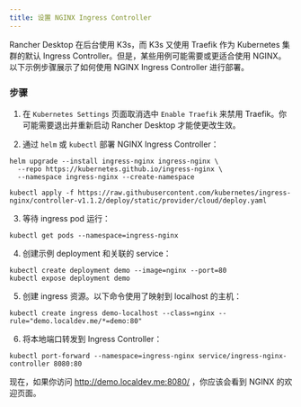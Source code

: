 ```yaml
---
title: 设置 NGINX Ingress Controller
---
```


Rancher Desktop 在后台使用 K3s，而 K3s 又使用 Traefik 作为 Kubernetes 集群的默认 Ingress Controller。但是，某些用例可能需要或更适合使用 NGINX。以下示例步骤展示了如何使用 NGINX Ingress Controller 进行部署。

### 步骤

1. 在 `Kubernetes Settings` 页面取消选中 `Enable Traefik` 来禁用 Traefik。你可能需要退出并重新启动 Rancher Desktop 才能使更改生效。

2. 通过 `helm` 或 `kubectl` 部署 NGINX Ingress Controller：

<Tabs groupId="deployment-approach">
  <TabItem value="helm" default>

```
helm upgrade --install ingress-nginx ingress-nginx \
  --repo https://kubernetes.github.io/ingress-nginx \
  --namespace ingress-nginx --create-namespace
```

</TabItem>
  <TabItem value="kubectl">

```
kubectl apply -f https://raw.githubusercontent.com/kubernetes/ingress-nginx/controller-v1.1.2/deploy/static/provider/cloud/deploy.yaml
```

</TabItem>
</Tabs>

3. 等待 ingress pod 运行：

```
kubectl get pods --namespace=ingress-nginx
```

4. 创建示例 deployment 和关联的 service：

```
kubectl create deployment demo --image=nginx --port=80
kubectl expose deployment demo
```

5. 创建 ingress 资源。以下命令使用了映射到 localhost 的主机：

```
kubectl create ingress demo-localhost --class=nginx --rule="demo.localdev.me/*=demo:80"
```

6. 将本地端口转发到 Ingress Controller：

```
kubectl port-forward --namespace=ingress-nginx service/ingress-nginx-controller 8080:80
```

现在，如果你访问 http://demo.localdev.me:8080/ ，你应该会看到 NGINX 的欢迎页面。
